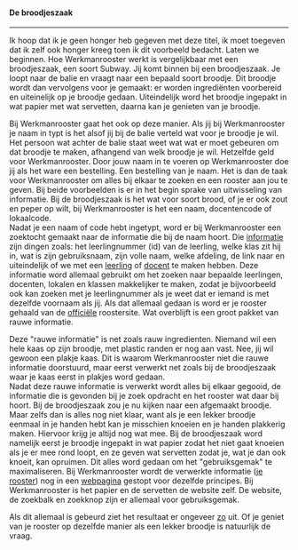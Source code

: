 #### De broodjeszaak
---
Ik hoop dat ik je geen honger heb gegeven met deze titel, ik moet toegeven dat ik zelf ook honger kreeg toen ik dit voorbeeld bedacht.
Laten we beginnen. Hoe Werkmanrooster werkt is vergelijkbaar met een broodjeszaak, een soort Subway. Jij komt binnen bij een broodjeszaak. Je loopt naar de balie en vraagt naar een bepaald soort broodje. Dit broodje wordt dan vervolgens voor je gemaakt: er worden ingrediënten voorbereid en uiteinelijk op je broodje gedaan. Uiteindelijk word het broodje ingepakt in wat papier met wat servetten, daarna kan je genieten van je broodje.

Bij Werkmanrooster gaat het ook op deze manier. Als jij bij Werkmanrooster je naam in typt is het alsof jij bij de balie verteld wat voor je broodje je wil. Het persoon wat achter de balie staat weet wat wat er moet gebeuren om dat broodje te maken, afhangend van welk broodje je wil. Hetzelfde geld voor Werkmanrooster. Door jouw naam in te voeren op Werkmanrooster doe jij als het ware een bestelling. Een bestelling van je naam. Het is dan de taak voor Werkmanrooster om alles bij elkaar te zoeken en een rooster aan jou te geven. Bij beide voorbeelden is er in het begin sprake van uitwisseling van informatie. Bij de broodjeszaak is het wat voor soort brood, of je er ook zout en peper op wilt, bij Werkmanrooster is het een naam, docentencode of lokaalcode.  
Nadat je een naam of code hebt ingetypt, word er bij Werkmanrooster een zoektocht gemaakt naar de informatie die bij de naam hoort. Die [informatie](http://werkmanrooster.nl/api/search?name=Bram%20van%20der%20Veen) zijn dingen zoals: het leerlingnummer (id) van de leerling, welke klas zit hij in, wat is zijn gebruiksnaam, zijn volle naam, welke afdeling, de link naar en uiteindelijk of we met een [leerling](http://werkmanrooster.nl/api/search?name=Bram%20van%20der%20Veen) of [docent](http://werkmanrooster.nl/api/search?name=bGel) te maken hebben. Deze informatie word allemaal gebruikt om het zoeken naar bepaalde leerlingen, docenten, lokalen en klassen makkelijker te maken, zodat je bijvoorbeeld ook kan zoeken met je leerlingnummer als je weet dat er iemand is met dezelfde voornaam als jij. Als dat allemaal gedaan is word er je rooster gehaald van de  [officiële](http://roosters5.gepro-osi.nl/roosters/rooster.php?school=934) roostersite. Wat overblijft is een groot pakket van rauwe informatie.

Deze "rauwe informatie" is net zoals rauw ingredienten. Niemand wil een hele kaas op zijn broodje, met plastic randen er nog aan vast. Nee, jij wil gewoon een plakje kaas. Dit is waarom Werkmanrooster niet die rauwe informatie doorstuurd, maar eerst verwerkt net zoals bij de broodjeszaak waar je kaas eerst in plakjes word gedaan.  
Nadat deze rauwe informatie is verwerkt wordt alles bij elkaar gegooid, de informatie die is gevonden bij je zoek opdracht en het rooster wat daar bij hoort. Bij de broodjeszaak zou je nu kijken naar een afgemaakt broodje. Maar zelfs dan is alles nog niet klaar, want als je een lekker broodje eenmaal in je handen hebt kan je misschien knoeien en je handen plakkerig maken. Hiervoor krijg je altijd nog wat mee. Bij de broodjeszaak word namelijk eerst je broodje ingepakt in wat papier zodat het niet gaat knoeien als je er mee rond loopt, en ze geven wat servetten zodat je, wat je dan ook knoeit, kan opruimen. Dit alles word gedaan om het "gebruiksgemak" te maximaliseren. Bij Werkmanrooster wordt de verwerkte informatie ([je rooster](http://werkmanrooster.nl/api/schedule?name=Bram%20van%20der%20Veen&tab=0)) nog in een [webpagina](http://werkmanrooster.nl/rooster/Bram%20van%20der%20Veen) gestopt voor dezelfde principes. Bij Werkmanrooster is het papier en de servetten de website zelf. De website, de zoekbalk en zoekknop zijn er allemaal voor gebruiksgemak.

Als dit allemaal is gebeurd ziet het resultaat er ongeveer [zo](http://werkmanrooster.nl/rooster/Bram%20van%20der%20Veen) uit. Of je geniet van je rooster op dezelfde manier als een lekker broodje is natuurlijk de vraag.
